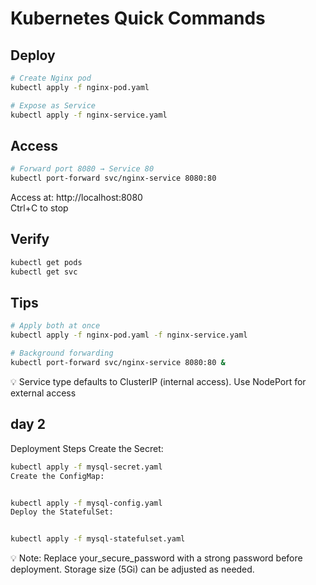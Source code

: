 # Kubernetes Quick Commands

## Deploy
```bash
# Create Nginx pod
kubectl apply -f nginx-pod.yaml

# Expose as Service
kubectl apply -f nginx-service.yaml
```
## Access
```bash
# Forward port 8080 → Service 80
kubectl port-forward svc/nginx-service 8080:80
```
Access at: http://localhost:8080  
Ctrl+C to stop

## Verify
```bash
kubectl get pods
kubectl get svc
```
## Tips
```bash
# Apply both at once
kubectl apply -f nginx-pod.yaml -f nginx-service.yaml

# Background forwarding
kubectl port-forward svc/nginx-service 8080:80 &
```
💡 Service type defaults to ClusterIP (internal access). Use NodePort for external access

## day 2  
Deployment Steps
Create the Secret:

```bash
kubectl apply -f mysql-secret.yaml
Create the ConfigMap:


kubectl apply -f mysql-config.yaml
Deploy the StatefulSet:


kubectl apply -f mysql-statefulset.yaml
```
💡 Note: Replace your_secure_password with a strong password before deployment. Storage size (5Gi) can be adjusted as needed.

